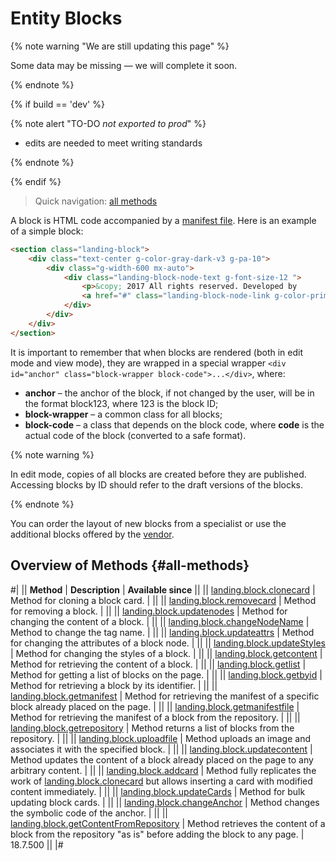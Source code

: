 # Entity Blocks

{% note warning "We are still updating this page" %}

Some data may be missing — we will complete it soon.

{% endnote %}

{% if build == 'dev' %}

{% note alert "TO-DO _not exported to prod_" %}

- edits are needed to meet writing standards

{% endnote %}

{% endif %}

> Quick navigation: [all methods](#all-methods) 

A block is HTML code accompanied by a [manifest file](./manifest.md). Here is an example of a simple block:

```html
<section class="landing-block">
    <div class="text-center g-color-gray-dark-v3 g-pa-10">
        <div class="g-width-600 mx-auto">
            <div class="landing-block-node-text g-font-size-12 ">
                <p>&copy; 2017 All rights reserved. Developed by
                <a href="#" class="landing-block-node-link g-color-primary">Bitrix24</a></p>
            </div>
        </div>
    </div>
</section>
```

It is important to remember that when blocks are rendered (both in edit mode and view mode), they are wrapped in a special wrapper `<div id="anchor" class="block-wrapper block-code">...</div>`, where:

- **anchor** – the anchor of the block, if not changed by the user, will be in the format block123, where 123 is the block ID;
- **block-wrapper** – a common class for all blocks;
- **block-code** – a class that depends on the block code, where **code** is the actual code of the block (converted to a safe format).

{% note warning %}

In edit mode, copies of all blocks are created before they are published. Accessing blocks by ID should refer to the draft versions of the blocks.

{% endnote %}

You can order the layout of new blocks from a specialist or use the additional blocks offered by the [vendor](https://htmlstream.com/preview/unify-v2.6/unify-main/shortcodes/index.html).

## Overview of Methods {#all-methods}

#| 
|| **Method** | **Description** | **Available since** ||
|| [landing.block.clonecard](./methods/landing-block-clone-card.md) | Method for cloning a block card. | ||
|| [landing.block.removecard](./methods/landing-block-remove-card.md) | Method for removing a block. | ||
|| [landing.block.updatenodes](./methods/landing-block-update-nodes.md) | Method for changing the content of a block. | ||
|| [landing.block.changeNodeName](./methods/landing-block-change-node-name.md) | Method to change the tag name. | ||
|| [landing.block.updateattrs](./methods/landing-block-update-attrs.md) | Method for changing the attributes of a block node. | ||
|| [landing.block.updateStyles](./methods/landing-block-update-styles.md) | Method for changing the styles of a block. | ||
|| [landing.block.getcontent](./methods/landing-block-get-content.md) | Method for retrieving the content of a block. | ||
|| [landing.block.getlist](./methods/landing-block-get-list.md) | Method for getting a list of blocks on the page. | ||
|| [landing.block.getbyid](./methods/landing-block-get-by-id.md) | Method for retrieving a block by its identifier. | ||
|| [landing.block.getmanifest](./methods/landing-block-get-manifest.md) | Method for retrieving the manifest of a specific block already placed on the page. | ||
|| [landing.block.getmanifestfile](./methods/landing-block-get-manifest-file.md) | Method for retrieving the manifest of a block from the repository. | ||
|| [landing.block.getrepository](./methods/landing-block-get-repository.md) | Method returns a list of blocks from the repository. | ||
|| [landing.block.uploadfile](./methods/landing-block-upload-file.md) | Method uploads an image and associates it with the specified block. | ||
|| [landing.block.updatecontent](./methods/landing-block-update-content.md) | Method updates the content of a block already placed on the page to any arbitrary content. | ||
|| [landing.block.addcard](./methods/landing-block-add-card.md) | Method fully replicates the work of [landing.block.clonecard](./methods/landing-block-clone-card.md) but allows inserting a card with modified content immediately. | ||
|| [landing.block.updateCards](./methods/landing-block-update-cards.md) | Method for bulk updating block cards. | ||
|| [landing.block.changeAnchor](./methods/landing-block-change-anchor.md) | Method changes the symbolic code of the anchor. | ||
|| [landing.block.getContentFromRepository](./methods/landing-block-get-content-from-repository.md) | Method retrieves the content of a block from the repository "as is" before adding the block to any page. | 18.7.500 ||
|#